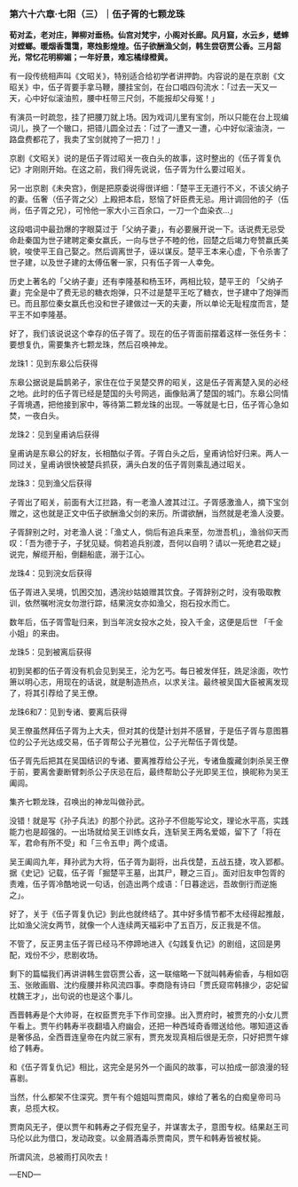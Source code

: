 ### 第六十六章·七阳（三）｜伍子胥的七颗龙珠

**荀对孟，老对庄，亸柳对垂杨。仙宫对梵宇，小阁对长廊。风月窟，水云乡，蟋蟀对螳螂。暖烟香霭霭，寒烛影煌煌。伍子欲酬渔父剑，韩生尝窃贾公香。三月韶光，常忆花明柳媚；一年好景，难忘橘绿橙黄。**

有一段传统相声叫《文昭关》，特别适合给初学者讲押韵。内容说的是在京剧《文昭关》中，伍子胥要手拿马鞭，腰挂宝剑，在台口唱四句流水：「过去一天又一天，心中好似滚油煎，腰中枉带三尺剑，不能报却父母冤！」

有演员一时疏忽，挂了把腰刀就上场。因为戏词儿里有宝剑，所以只能在台上现编词儿，换了一个辙口，把错儿圆全过去：「过了一遭又一遭，心中好似滚油浇，一路盘费都花了，我卖了宝剑就挎了一把刀！」

京剧《文昭关》说的是伍子胥过昭关一夜白头的故事，这时整出的《伍子胥复仇记》才刚刚开始。在这之前，我们得先说说，伍子胥为什么要过昭关。

另一出京剧《未央宫》，倒是把原委说得很详细：「楚平王无道行不义，不该父纳子的妻。伍奢（伍子胥之父）上殿把本启，怒恼了奸臣费无忌。用计调回他的子（伍尚，伍子胥之兄），可怜他一家大小三百余口，一刀一个血染衣…」

这段唱词中最劲爆的字眼莫过于「父纳子妻」，有必要展开说一下。话说费无忌受命赴秦国为世子建聘定秦女嬴氏，一向与世子不睦的他，回楚之后竭力夸赞嬴氏美貌，唆使平王自己娶之。然后调离世子，诬以谋反。楚平王本来心虚，下令杀害了世子建，以及世子建的太傅伍奢一家，只有伍子胥一人幸免。

历史上著名的「父纳子妻」还有李隆基和杨玉环，两相比较，楚平王的 「父纳子妻」完全是中了费无忌的糖衣炮弹，只不过是楚平王吃了糖衣，世子建中了炮弹而已。而且那位秦女嬴氏也没和世子建做过一天的夫妻，所以单论无耻程度而言，楚平王不如李隆基。

好了，我们该说说这个幸存的伍子胥了。现在的伍子胥面前摆着这样一张任务卡：要想复仇，需要集齐七颗龙珠，然后召唤神龙。

龙珠1：见到东皋公后获得

东皋公据说是扁鹊弟子，家住在位于吴楚交界的昭关，这是伍子胥离楚入吴的必经之地。此时的伍子胥已经是楚国的头号网逃，画像贴满了楚国的城门。东皋公同情子胥境遇，把他接到家中，等待第二颗龙珠的出现。一等就是七日，伍子胥心急如焚，一夜白头。

龙珠2：见到皇甫讷后获得

皇甫讷是东皋公的好友，长相酷似子胥。子胥白头之后，皇甫讷恰好归来。两人一同过关，皇甫讷很快被楚兵抓获，满头白发的伍子胥则乘乱通过昭关。

龙珠3：见到渔父后获得

子胥出了昭关，前面有大江拦路，有一老渔人渡其过江。子胥感激渔人，摘下宝剑赠之，这也就是正文中伍子欲酬渔父剑的来历。所谓欲酬，当然就是老渔人没要。

子胥辞别之时，对老渔人说：「渔丈人，倘后有追兵来至，勿泄吾机」，渔翁仰天而叹：「吾为德于子，子犹见疑。倘若追兵别渡，吾何以自明？请以一死绝君之疑」说完，解缆开船，倒翻船底，溺于江心。

龙珠4：见到浣女后获得

伍子胥进入吴境，饥困交加，遇浣纱姑娘赠其饮食。子胥辞别之时，没有吸取教训，依然嘱咐浣女勿泄行踪，结果浣女亦如渔父，抱石投水而亡。

数年后，伍子胥雪耻归来，到当年浣女投水之处，投入千金，这便是后世 「千金小姐」的来由。

龙珠5：见到被离后获得

初到吴都的伍子胥没有机会见到吴王，沦为乞丐。每日被发佯狂，跣足涂面，吹竹箫以明心志，用现在的话说，就是制造热点，以求关注。最终被吴国大臣被离发现了，将其引荐给了吴王僚。

龙珠6和7：见到专诸、要离后获得

吴王僚虽然拜伍子胥为上大夫，但对其的伐楚计划并不感冒，于是伍子胥与意图篡位的公子光达成交易，伍子胥帮公子光篡位，公子光帮伍子胥伐楚。

伍子胥先后把其在吴国结识的专诸、要离推荐给公子光，专诸鱼腹藏剑刺杀吴王僚于前，要离舍妻断臂刺杀公子庆忌在后，最终帮助公子光即吴王位，换昵称为吴王阖闾。

集齐七颗龙珠，召唤出的神龙叫做孙武。

没错！就是写《孙子兵法》的那个孙武。这孙子不但能写论文，理论水平高，实践能力也是超强的。一出场就给吴王训练女兵，连斩吴王两名爱姬，留下了「将在军，君命有所不受」和「三令五申」两个成语。

吴王阖闾九年，拜孙武为大将，伍子胥为副将，出兵伐楚，五战五捷，攻入郢都。据《史记》记载，伍子胥「掘楚平王墓，出其尸，鞭之三百」。面对旧友申包胥的责难，伍子胥冷酷地说一句话，创造出两个成语：「日暮途远，吾故倒行而逆施之」。

好了，关于《伍子胥复仇记》到此也就终结了。其中好多情节都不太经得起推敲，比如渔父浣女两节，就像一个人连续两天福彩中了五百万，反正我是不信。

不管了，反正男主伍子胥已经马不停蹄地进入《勾践复仇记》的剧组，这回是男配，戏份不少，悲剧收场。

剩下的篇幅我们再讲讲韩生尝窃贾公香，这一联缩略一下就叫韩寿偷香，与相如窃玉、张敞画眉、沈约瘦腰并称风流四事。李商隐有诗曰「贾氏窥帘韩掾少，宓妃留枕魏王才」，出句说的也是这个事儿。

西晋韩寿是个大帅哥，在权臣贾充手下作司空掾。出入贾府时，被贾充的小女儿贾午看上。贾午约韩寿半夜翻墙入府幽会，还把一种西域奇香赠送给他。哪知道这香是奢侈品，全西晋连皇帝在内就三家有，贾充发现真相后很是无奈，只好把贾午嫁给了韩寿。

和《伍子胥复仇记》相比，这完全是另外一个画风的故事，可以拍成一部浪漫的轻喜剧。

当然，什么都架不住深究。贾午有个姐姐叫贾南风，嫁给了著名的白痴皇帝司马衷，总揽大权。

贾南风无子，便以贾午和韩寿之子假充皇子，并谋害太子，意图专权。结果赵王司马伦以此为借口，发动政变。以金屑酒毒杀贾南风，贾午和韩寿皆被杖毙。

所谓风流，总被雨打风吹去！

—END—
